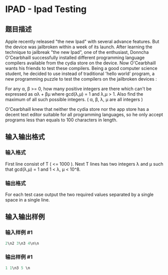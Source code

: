 # IPAD - Ipad Testing

## 题目描述

Apple recently released "the new Ipad" with several advance features. But the device was jailbroken within a week of its launch. After learning the technique to jailbreak "the new Ipad", one of the enthusiast, Donncha O'Cearbhaill successfully installed different programming language compilers available from the cydia store on the device. Now O'Cearbhaill wants his friends to test these compilers. Being a good computer science student, he decided to use instead of traditional 'hello world' program, a new programming puzzle to test the compilers on the jailbroken devices :

For any α, β >= 0, how many positive integers are there which can't be expressed as αλ + βμ where gcd(λ,μ) = 1 and λ,μ > 1. Also find the maximum of all such possible integers. ( α, β, λ, μ are all integers )

O'Cearbhaill knew that neither the cydia store nor the app store has a decent text editor suitable for all programming languages, so he only accept programs less than equals to 100 characters in length.

## 输入输出格式

### 输入格式

First line consist of T ( <= 1000 ). Next T lines has two integers λ and μ such that gcd(λ,μ) = 1 and 1 < λ, μ < 10^8.

### 输出格式

For each test case output the two required values separated by a single space in a single line.

## 输入输出样例

### 输入样例 #1

```cpp
2\n2 3\n3 4\n\n
```


### 输出样例 #1

```cpp
1 1\n3 5 \n
```


